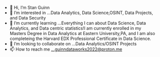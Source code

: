 - 👋 Hi, I’m Stan Guinn
- 👀 I’m interested in ...Data Analytics, Data Science,OSINT, Data Projects, and Data Security
- 🌱 I’m currently learning ...Everything I can about Data Science, Data Analytics, and Data centric statistics!I am currently enrolled in my Masters Degree in Data Analytics at Eastern University,PA, and I am also completeing the Harvard EDX Professional Certificate in Data Science.
- 💞️ I’m looking to collaborate on ...Data Analytics/OSINT Projects
- 📫 How to reach me ...guinndataworks2022@proton.me

<!---
stnguinn/stnguinn is a ✨ special ✨ repository because its `README.md` (this file) appears on your GitHub profile.
You can click the Preview link to take a look at your changes.
--->
